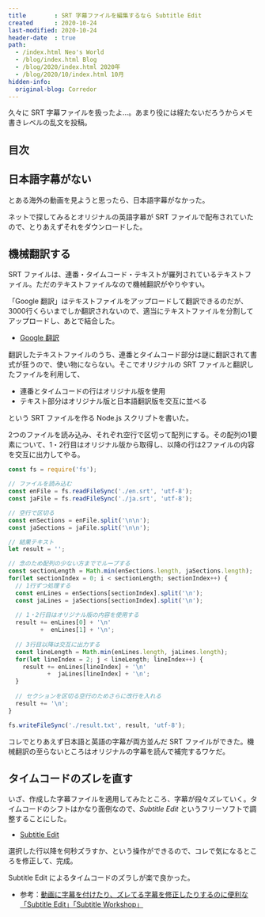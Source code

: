 ```yaml
---
title        : SRT 字幕ファイルを編集するなら Subtitle Edit
created      : 2020-10-24
last-modified: 2020-10-24
header-date  : true
path:
  - /index.html Neo's World
  - /blog/index.html Blog
  - /blog/2020/index.html 2020年
  - /blog/2020/10/index.html 10月
hidden-info:
  original-blog: Corredor
---
```


久々に SRT 字幕ファイルを扱ったよ…。あまり役には経たないだろうからメモ書きレベルの乱文を投稿。

## 目次

## 日本語字幕がない

とある海外の動画を見ようと思ったら、日本語字幕がなかった。

ネットで探してみるとオリジナルの英語字幕が SRT ファイルで配布されていたので、とりあえずそれをダウンロードした。

## 機械翻訳する

SRT ファイルは、連番・タイムコード・テキストが羅列されているテキストファイル。ただのテキストファイルなので機械翻訳がやりやすい。

「Google 翻訳」はテキストファイルをアップロードして翻訳できるのだが、3000行くらいまでしか翻訳されないので、適当にテキストファイルを分割してアップロードし、あとで結合した。

- [Google 翻訳](https://translate.google.co.jp/?hl=ja#view=home&op=docs&sl=auto&tl=ja)

翻訳したテキストファイルのうち、連番とタイムコード部分は謎に翻訳されて書式が狂うので、使い物にならない。そこでオリジナルの SRT ファイルと翻訳したファイルを利用して、

- 連番とタイムコードの行はオリジナル版を使用
- テキスト部分はオリジナル版と日本語翻訳版を交互に並べる

という SRT ファイルを作る Node.js スクリプトを書いた。

2つのファイルを読み込み、それぞれ空行で区切って配列にする。その配列の1要素について、1・2行目はオリジナル版から取得し、以降の行は2ファイルの内容を交互に出力してやる。

```javascript
const fs = require('fs');

// ファイルを読み込む
const enFile = fs.readFileSync('./en.srt', 'utf-8');
const jaFile = fs.readFileSync('./ja.srt', 'utf-8');

// 空行で区切る
const enSections = enFile.split('\n\n');
const jaSections = jaFile.split('\n\n');

// 結果テキスト
let result = '';

// 念のため配列の少ない方まででループする
const sectionLength = Math.min(enSections.length, jaSections.length);
for(let sectionIndex = 0; i < sectionLength; sectionIndex++) {
  // 1行ずつ処理する
  const enLines = enSections[sectionIndex].split('\n');
  const jaLines = jaSections[sectionIndex].split('\n');
  
  // 1・2行目はオリジナル版の内容を使用する
  result += enLines[0] + '\n'
         +  enLines[1] + '\n';
  
  // 3行目以降は交互に出力する
  const lineLength = Math.min(enLines.length, jaLines.length);
  for(let lineIndex = 2; j < lineLength; lineIndex++) {
    result += enLines[lineIndex] + '\n'
           +  jaLines[lineIndex] + '\n';
  }
  
  // セクションを区切る空行のためさらに改行を入れる
  result += '\n';
}

fs.writeFileSync('./result.txt', result, 'utf-8');
```

コレでとりあえず日本語と英語の字幕が両方並んだ SRT ファイルができた。機械翻訳の至らないところはオリジナルの字幕を読んで補完するワケだ。

## タイムコードのズレを直す

いざ、作成した字幕ファイルを適用してみたところ、字幕が段々ズレていく。タイムコードのシフトはかなり面倒なので、*Subtitle Edit* というフリーソフトで調整することにした。

- [Subtitle Edit](https://www.nikse.dk/SubtitleEdit)

選択した行以降を何秒ズラすか、という操作ができるので、コレで気になるところを修正して、完成。

Subtitle Edit によるタイムコードのズラしが楽で良かった。

- 参考：[動画に字幕を付けたり、ズレてる字幕を修正したりするのに便利な「Subtitle Edit」「Subtitle Workshop」](https://okini.bookmarks.jp/wp5/?p=1394)
